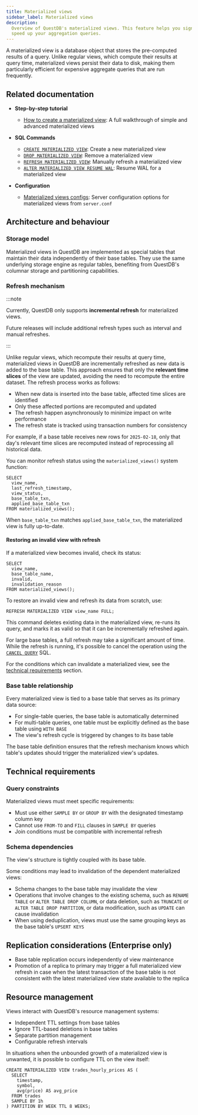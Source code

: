 ```yaml
---
title: Materialized views
sidebar_label: Materialized views
description:
  Overview of QuestDB's materialized views. This feature helps you significantly
  speed up your aggregation queries.
---
```


A materialized view is a database object that stores the pre-computed results of
a query. Unlike regular views, which compute their results at query time,
materialized views persist their data to disk, making them particularly
efficient for expensive aggregate queries that are run frequently.

## Related documentation

- **Step-by-step tutorial**

  - [How to create a materialized view](/blog/how-to-create-a-materialized-view/):
    A full walkthrough of simple and advanced materialized views

- **SQL Commands**

  - [`CREATE MATERIALIZED VIEW`](/docs/reference/sql/create-mat-view/): Create a
    new materialized view
  - [`DROP MATERIALIZED VIEW`](/docs/reference/sql/drop-mat-view/): Remove a
    materialized view
  - [`REFRESH MATERIALIZED VIEW`](/docs/reference/sql/refresh-mat-view/):
    Manually refresh a materialized view
  - [`ALTER MATERIALIZED VIEW RESUME WAL`](/docs/reference/sql/alter-mat-view-resume-wal/):
    Resume WAL for a materialized view

- **Configuration**
  - [Materialized views configs](/docs/configuration/#materialized-views):
    Server configuration options for materialized views from `server.conf`

## Architecture and behaviour

### Storage model

Materialized views in QuestDB are implemented as special tables that maintain
their data independently of their base tables. They use the same underlying
storage engine as regular tables, benefiting from QuestDB's columnar storage and
partitioning capabilities.

### Refresh mechanism

:::note

Currently, QuestDB only supports **incremental refresh** for materialized views.

Future releases will include additional refresh types such as interval and
manual refreshes.

:::

Unlike regular views, which recompute their results at query time, materialized
views in QuestDB are incrementally refreshed as new data is added to the base
table. This approach ensures that only the **relevant time slices** of the view
are updated, avoiding the need to recompute the entire dataset. The refresh
process works as follows:

- When new data is inserted into the base table, affected time slices are
  identified
- Only these affected portions are recomputed and updated
- The refresh happen asynchronously to minimize impact on write performance
- The refresh state is tracked using transaction numbers for consistency

For example, if a base table receives new rows for `2025-02-18`, only that day's
relevant time slices are recomputed instead of reprocessing all historical data.

You can monitor refresh status using the `materialized_views()` system function:

```questdb-sql title="Listing all materialized views"
SELECT
  view_name,
  last_refresh_timestamp,
  view_status,
  base_table_txn,
  applied_base_table_txn
FROM materialized_views();
```

When `base_table_txn` matches `applied_base_table_txn`, the materialized view is
fully up-to-date.

#### Restoring an invalid view with refresh

If a materialized view becomes invalid, check its status:

```questdb-sql title="Checking view status"
SELECT
  view_name,
  base_table_name,
  invalid,
  invalidation_reason
FROM materialized_views();
```

To restore an invalid view and refresh its data from scratch, use:

```questdb-sql title="Restoring an invalid view"
REFRESH MATERIALIZED VIEW view_name FULL;
```

This command deletes existing data in the materialized view, re-runs its query,
and marks it as valid so that it can be incrementally refreshed again.

For large base tables, a full refresh may take a significant amount of time.
While the refresh is running, it's possible to cancel the operation using the
[`CANCEL QUERY`](/docs/reference/sql/cancel-query/) SQL.

For the conditions which can invalidate a materialized view, see the
[technical requirements](#technical-requirements) section.

### Base table relationship

Every materialized view is tied to a base table that serves as its primary data
source:

- For single-table queries, the base table is automatically determined
- For multi-table queries, one table must be explicitly defined as the base
  table using `WITH BASE`
- The view's refresh cycle is triggered by changes to its base table

The base table definition ensures that the refresh mechanism knows which
table's updates should trigger the materialized view's updates.

## Technical requirements

### Query constraints

Materialized views must meet specific requirements:

- Must use either `SAMPLE BY` or `GROUP BY` with the designated timestamp column
  key
- Cannot use `FROM-TO` and `FILL` clauses in `SAMPLE BY` queries
- Join conditions must be compatible with incremental refresh

### Schema dependencies

The view's structure is tightly coupled with its base table.

Some conditions may lead to invalidation of the dependent materialized views:

- Schema changes to the base table may invalidate the view
- Operations that involve changes to the existing schema, such as `RENAME TABLE`
  or `ALTER TABLE DROP COLUMN`, or data deletion, such as `TRUNCATE` or
  `ALTER TABLE DROP PARTITION`, or data modification, such as `UPDATE` can cause
  invalidation
- When using deduplication, views must use the same grouping keys as the base
  table's `UPSERT KEYS`

## Replication considerations (Enterprise only)

- Base table replication occurs independently of view maintenance
- Promotion of a replica to primary may trigger a full materialized view refresh
  in case when the latest transaction of the base table is not consistent with
  the latest materialized view state available to the replica

## Resource management

Views interact with QuestDB's resource management systems:

- Independent TTL settings from base tables
- Ignore TTL-based deletions in base tables
- Separate partition management
- Configurable refresh intervals

In situations when the unbounded growth of a materialized view is unwanted, it
is possible to configure TTL on the view itself:

```questdb-sql title="Create a materialized view with a TTL policy"
CREATE MATERIALIZED VIEW trades_hourly_prices AS (
  SELECT
    timestamp,
    symbol,
    avg(price) AS avg_price
  FROM trades
  SAMPLE BY 1h
) PARTITION BY WEEK TTL 8 WEEKS;
```
